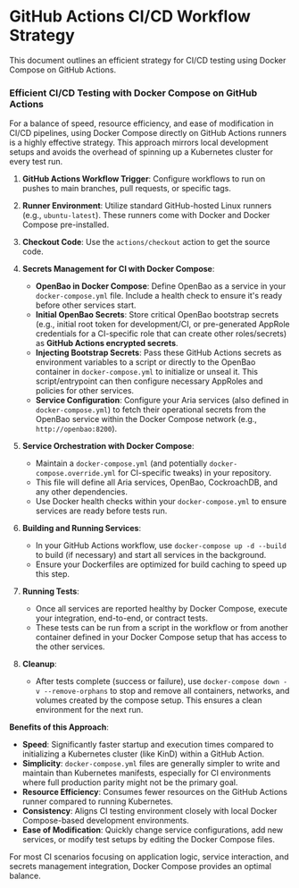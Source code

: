# GitHub Actions CI/CD Workflow Strategy

This document outlines an efficient strategy for CI/CD testing using Docker Compose on GitHub Actions.

### Efficient CI/CD Testing with Docker Compose on GitHub Actions

For a balance of speed, resource efficiency, and ease of modification in CI/CD pipelines, using Docker Compose directly on GitHub Actions runners is a highly effective strategy. This approach mirrors local development setups and avoids the overhead of spinning up a Kubernetes cluster for every test run.

1.  **GitHub Actions Workflow Trigger**: Configure workflows to run on pushes to main branches, pull requests, or specific tags.

2.  **Runner Environment**: Utilize standard GitHub-hosted Linux runners (e.g., `ubuntu-latest`). These runners come with Docker and Docker Compose pre-installed.

3.  **Checkout Code**: Use the `actions/checkout` action to get the source code.

4.  **Secrets Management for CI with Docker Compose**:
    *   **OpenBao in Docker Compose**: Define OpenBao as a service in your `docker-compose.yml` file. Include a health check to ensure it's ready before other services start.
    *   **Initial OpenBao Secrets**: Store critical OpenBao bootstrap secrets (e.g., initial root token for development/CI, or pre-generated AppRole credentials for a CI-specific role that can create other roles/secrets) as **GitHub Actions encrypted secrets**.
    *   **Injecting Bootstrap Secrets**: Pass these GitHub Actions secrets as environment variables to a script or directly to the OpenBao container in `docker-compose.yml` to initialize or unseal it. This script/entrypoint can then configure necessary AppRoles and policies for other services.
    *   **Service Configuration**: Configure your Aria services (also defined in `docker-compose.yml`) to fetch their operational secrets from the OpenBao service within the Docker Compose network (e.g., `http://openbao:8200`).

5.  **Service Orchestration with Docker Compose**:
    *   Maintain a `docker-compose.yml` (and potentially `docker-compose.override.yml` for CI-specific tweaks) in your repository.
    *   This file will define all Aria services, OpenBao, CockroachDB, and any other dependencies.
    *   Use Docker health checks within your `docker-compose.yml` to ensure services are ready before tests run.

6.  **Building and Running Services**:
    *   In your GitHub Actions workflow, use `docker-compose up -d --build` to build (if necessary) and start all services in the background.
    *   Ensure your Dockerfiles are optimized for build caching to speed up this step.

7.  **Running Tests**:
    *   Once all services are reported healthy by Docker Compose, execute your integration, end-to-end, or contract tests.
    *   These tests can be run from a script in the workflow or from another container defined in your Docker Compose setup that has access to the other services.

8.  **Cleanup**:
    *   After tests complete (success or failure), use `docker-compose down -v --remove-orphans` to stop and remove all containers, networks, and volumes created by the compose setup. This ensures a clean environment for the next run.

**Benefits of this Approach**:
*   **Speed**: Significantly faster startup and execution times compared to initializing a Kubernetes cluster (like KinD) within a GitHub Action.
*   **Simplicity**: `docker-compose.yml` files are generally simpler to write and maintain than Kubernetes manifests, especially for CI environments where full production parity might not be the primary goal.
*   **Resource Efficiency**: Consumes fewer resources on the GitHub Actions runner compared to running Kubernetes.
*   **Consistency**: Aligns CI testing environment closely with local Docker Compose-based development environments.
*   **Ease of Modification**: Quickly change service configurations, add new services, or modify test setups by editing the Docker Compose files.

For most CI scenarios focusing on application logic, service interaction, and secrets management integration, Docker Compose provides an optimal balance.
